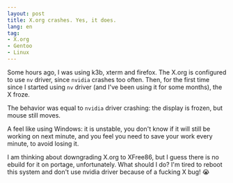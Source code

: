 ```yaml
---
layout: post
title: X.org crashes. Yes, it does.
lang: en
tag:
- X.org
- Gentoo
- Linux
---
```


Some hours ago, I was using k3b, xterm and firefox. The X.org is configured to use `nv` driver, since `nvidia` crashes too often. Then, for the first time since I started using `nv` driver (and I've been using it for some months), the X froze.

The behavior was equal to `nvidia` driver crashing: the display is frozen, but mouse still moves.


A feel like using Windows: it is unstable, you don't know if it will still be working on next minute, and you feel you need to save your work every minute, to avoid losing it.

I am thinking about downgrading X.org to XFree86, but I guess there is no ebuild for it on portage, unfortunately. What should I do? I'm tired to reboot this system and don't use nvidia driver because of a fucking X bug! 😭
